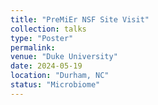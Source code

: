 ```yaml
---
title: "PreMiEr NSF Site Visit"
collection: talks
type: "Poster"
permalink: 
venue: "Duke University"
date: 2024-05-19
location: "Durham, NC"
status: "Microbiome"
---
```


